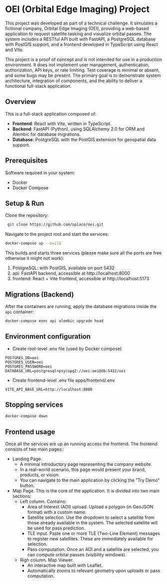 # OEI (Orbital Edge Imaging) Project

This project was developed as part of a technical challenge. It simulates a fictional company, Orbital Edge Imaging (OEI), providing a web-based application to request satellite tasking and visualize orbital passes. The system includes a RESTful API built with FastAPI, a PostgreSQL database with PostGIS support, and a frontend developed in TypeScript using React and Vite.

This project is a proof of concept and is not intended for use in a production environment. It does not implement user management, authentication, authorization, API keys, or rate limiting. Test coverage is minimal or absent, and some bugs may be present. The primary goal is to demonstrate system architecture, integration of components, and the ability to deliver a functional full-stack application.

## Overview

This is a full-stack application composed of:

- **Frontend**: React with Vite, written in TypeScript.
- **Backend**: FastAPI (Python), using SQLAlchemy 2.0 for ORM and Alembic for database migrations.
- **Database**: PostgreSQL with the PostGIS extension for geospatial data support.

## Prerequisites

Software required in your system:
- Docker
- Docker Compose

## Setup & Run

Clone the repository:
```bash
 git clone https://github.com/oplaco/oei.git
```

Navigate to the project root and start the services:

```bash
docker-compose up --build
```

This builds and starts three services (please make sure all the ports are free otherwise it might not work):
1. PostgreSQL: with PostGIS, available on port 5432
2. api: FastAPI backend, accessible at http://localhost:8000
3. frontend: React + Vite frontend, accessible at http://localhost:5173

## Migrations (Backend)
After the containers are running, apply the database migrations inside the `api` container:

```bash
docker-compose exec api alembic upgrade head
```

## Environment configuration
- Create root-level .env file (used by Docker compose)

```
POSTGRES_DB=oei
POSTGRES_USER=oei
POSTGRES_PASSWORD=oei
DATABASE_URL=postgresql+psycopg2://oei:oei@db:5432/oei
```

- Create frontend-level .env file apps/frontend/.env

```
VITE_API_BASE_URL=http://localhost:8000
```

## Stopping services
```bash
docker-compose down
```

## Frontend usage

Once all the services are up an running access the frontend. The frontend consists of two main pages::
- Landing Page. 
    - A minimal introductory page representing the company website.
    - In a real-world scenario, this page would present your brand, products, or vision.
    - You can navigate to the main application by clicking the "Try Demo" button.
- Map Page. This is the core of the application. It is divided into two main sections:
    - Left column. Contains:
        - Area of Interest (AOI) upload. Upload a polygon (in GeoJSON format) with a custom name.
        - Satellite selection. Use the dropdown to select a satellite from those already available in the system. The selected satellite will be used for pass prediction.
        - TLE input. Paste one or more TLE (Two-Line Element) messages to register new satellites. These are immediately available for selection.
        - Pass computation. Once an AOI and a satellite are selected, you can compute orbital passes (visibility windows).
    - Righ column. Map Viewer.
        - An interactive map built with Leaflet.
        - Automatically zooms to relevant geometry upon uploads or pass computation.